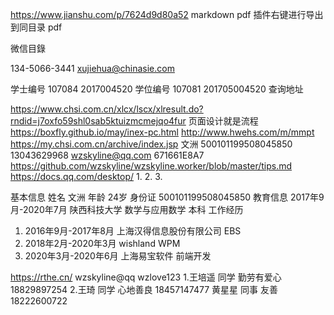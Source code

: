 https://www.jianshu.com/p/7624d9d80a52
markdown pdf 插件右键进行导出到同目录 pdf

微信目錄

134-5066-3441 xujiehua@chinasie.com

学士编号
107084 2017004520
学位编号
107081 201705004520
查询地址

https://www.chsi.com.cn/xlcx/lscx/xlresult.do?rndid=j7oxfo59shl0sab5ktuizmcmejqo4fur
页面设计就是流程
https://boxfly.github.io/may/inex-pc.html
http://www.hwehs.com/m/mmpt
https://my.chsi.com.cn/archive/index.jsp
文洲
500101199508045850
13043629968
wzskyline@qq.com
671661E8A7
https://github.com/wzskyline/wzskyline.worker/blob/master/tips.md
https://docs.qq.com/desktop/
1.
2.
3.

基本信息
姓名 文洲  年龄 24岁 
身份证 500101199508045850
教育信息
2017年9月-2020年7月 陕西科技大学 数学与应用数学 本科
工作经历
1. 2016年9月-2017年8月 上海汉得信息股份有限公司  EBS 
2. 2018年2月-2020年3月    wishland               WPM
3. 2020年3月-2020年6月 上海易宝软件              前端开发

https://rthe.cn/
wzskyline@qq wzlove123
1.王培遥                       同学                         勤劳有爱心                    18829897254
2.王琦                         同学                         心地善良                      18457147477
黄星星                       同事                         友善                          18222600722
